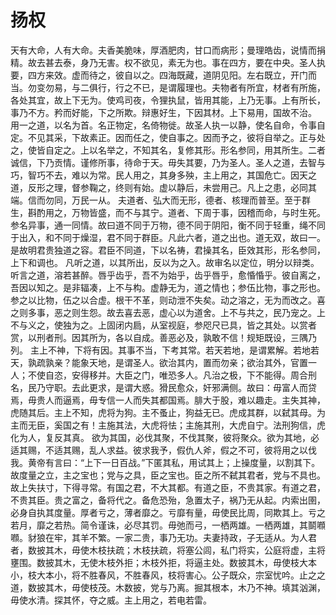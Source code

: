 # 扬权
天有大命，人有大命。夫香美脆味，厚酒肥肉，甘口而病形；曼理皓齿，说情而捐精。故去甚去泰，身乃无害。权不欲见，素无为也。事在四方，要在中央。圣人执要，四方来效。虚而待之，彼自以之。四海既藏，道阴见阳。左右既立，开门而当。勿变勿易，与二俱行，行之不已，是谓履理也。夫物者有所宜，材者有所施，各处其宜，故上下无为。使鸡司夜，令狸执鼠，皆用其能，上乃无事。上有所长，事乃不方。矜而好能，下之所欺。辩惠好生，下因其材。上下易用，国故不治。
用一之道，以名为首。名正物定，名倚物徙。故圣人执一以静，使名自命，令事自定。不见其采，下故素正。因而任之，使自事之。因而予之，彼将自举之。正与处之，使皆自定之。上以名举之，不知其名，复修其形。形名参同，用其所生。二者诚信，下乃贡情。谨修所事，待命于天。毋失其要，乃为圣人。圣人之道，去智与巧，智巧不去，难以为常。民人用之，其身多殃，主上用之，其国危亡。因天之道，反形之理，督参鞠之，终则有始。虚以静后，未尝用己。凡上之患，必同其端。信而勿同，万民一从。
夫道者、弘大而无形，德者、核理而普至。至于群生，斟酌用之，万物皆盛，而不与其宁。道者、下周于事，因稽而命，与时生死。参名异事，通一同情。故曰道不同于万物，德不同于阴阳，衡不同于轻重，绳不同于出入，和不同于燥湿，君不同于群臣。凡此六者，道之出也。道无双，故曰一。是故明君贵独道之容。君臣不同道，下以名祷，君操其名，臣效其形，形名参同，上下和调也。
凡听之道，以其所出，反以为之入。故审名以定位，明分以辩类。听言之道，溶若甚醉。唇乎齿乎，吾不为始乎，齿乎唇乎，愈惛惛乎。彼自离之，吾因以知之。是非辐凑，上不与构。虚静无为，道之情也；参伍比物，事之形也。参之以比物，伍之以合虚。根干不革，则动泄不失矣。动之溶之，无为而改之。喜之则多事，恶之则生怨。故去喜去恶，虚心以为道舍。上不与共之，民乃宠之。上不与义之，使独为之。上固闭内扃，从室视庭，参咫尺已具，皆之其处。以赏者赏，以刑者刑。因其所为，各以自成。善恶必及，孰敢不信！规矩既设，三隅乃列。
主上不神，下将有因。其事不当，下考其常。若天若地，是谓累解。若地若天，孰疏孰亲？能象天地，是谓圣人。欲治其内，置而勿亲；欲治其外，官置一人；不使自恣，安得移并。大臣之门，唯恐多人。凡治之极，下不能得。周合刑名，民乃守职。去此更求，是谓大惑。猾民愈众，奸邪满侧。故曰：毋富人而贷焉，毋贵人而逼焉，毋专信一人而失其都国焉。腓大于股，难以趣走。主失其神，虎随其后。主上不知，虎将为狗。主不蚤止，狗益无已。虎成其群，以弑其母。为主而无臣，奚国之有！主施其法，大虎将怯；主施其刑，大虎自宁。法刑狗信，虎化为人，复反其真。
欲为其国，必伐其聚，不伐其聚，彼将聚众。欲为其地，必适其赐，不适其赐，乱人求益。彼求我予，假仇人斧，假之不可，彼将用之以伐我。黄帝有言曰：“上下一日百战。”下匿其私，用试其上；上操度量，以割其下。故度量之立，主之宝也；党与之具，臣之宝也。臣之所不弑其君者，党与不具也。故上失扶寸，下得寻常。有国之君，不大其都。有道之臣，不贵其家。有道之君，不贵其臣。贵之富之，备将代之。备危恐殆，急置太子，祸乃无从起。内索出圉，必身自执其度量。厚者亏之，薄者靡之。亏靡有量，毋使民比周，同欺其上。亏之若月，靡之若热。简令谨诛，必尽其罚。毋弛而弓，一栖两雄。一栖两雄，其鬬㘖㘖。豺狼在牢，其羊不繁。一家二贵，事乃无功。夫妻持政，子无适从。为人君者，数披其木，毋使木枝扶疏；木枝扶疏，将塞公闾，私门将实，公庭将虚，主将壅围。数披其木，无使木枝外拒；木枝外拒，将逼主处。数披其木，毋使枝大本小，枝大本小，将不胜春风，不胜春风，枝将害心。公子既众，宗室忧吟。止之之道，数披其木，毋使枝茂。木数披，党与乃离。掘其根本，木乃不神。填其汹渊，毋使水清。探其怀，夺之威。主上用之，若电若雷。

